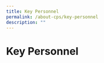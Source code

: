 ```yaml
---
title: Key Personnel
permalink: /about-cps/key-personnel
description: ""
---
```

# **Key Personnel**

